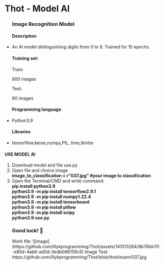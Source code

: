 # Thot - Model AI
<ul>
  <h3>Image Recognition Model</h3>
  <h4>Description</h4>
  <li><p>An AI model distinguishing digits from 0 to 9. Trained for 15 epochs.</p></li>

  <h4>Training set:</h4>
  <p>Train:</p>
  <p>800 images</p>
  <p>Test:</p>
  <p>60 images</p>

  <h4>Programming language</h4>
  <li><p>Python3.9</p></li>
  <h4>Libraries</h4>
  <li><p>tensorflow,keras,numpy,PIL, time,tkinter</p></li>
</ul>
<h4>USE MODEL AI</h4>
<ol>
  <li>Download model and file use.py</li>
  <li>Open file and choice image</li>
    <b>image_to_classification = r"037.jpg" #your image to classification</b>
  <li>Open the Terminal/CMD and write command:</li>
    <b>pip install python3.9</b> <br>
    <b>python3.9 -m pip install tensorflow2.9.1</b> <br>
    <b>python3.9 -m pip install numpy1.22.4</b> <br>
    <b>python3.9 -m pip install tensorboard</b> <br>
    <b>python3.9 -m pip install pillow</b> <br>
    <b>python3.9 -m pip install scipy</b> <br>
    <b>python3.9 use.py</b><br>
    <h3>Good luck! 🤗</h3> 
  Work file:
  ![image](https://github.com/lilykprogramming/Thot/assets/141013264/9b76bb70-e85d-4ab6-ad0d-3edb066159c5)
  Image Test:
  https://github.com/lilykprogramming/Thot/blob/thot/exam/037.jpg
</ol>
